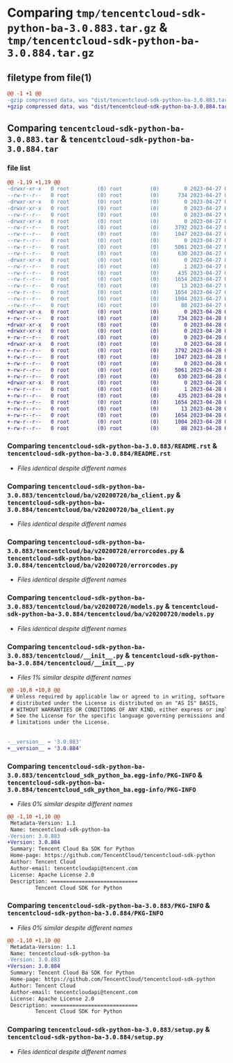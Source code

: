 # Comparing `tmp/tencentcloud-sdk-python-ba-3.0.883.tar.gz` & `tmp/tencentcloud-sdk-python-ba-3.0.884.tar.gz`

## filetype from file(1)

```diff
@@ -1 +1 @@
-gzip compressed data, was "dist/tencentcloud-sdk-python-ba-3.0.883.tar", last modified: Thu Apr 27 00:17:24 2023, max compression
+gzip compressed data, was "dist/tencentcloud-sdk-python-ba-3.0.884.tar", last modified: Fri Apr 28 02:04:57 2023, max compression
```

## Comparing `tencentcloud-sdk-python-ba-3.0.883.tar` & `tencentcloud-sdk-python-ba-3.0.884.tar`

### file list

```diff
@@ -1,19 +1,19 @@
-drwxr-xr-x   0 root         (0) root         (0)        0 2023-04-27 00:17:24.000000 tencentcloud-sdk-python-ba-3.0.883/
--rw-r--r--   0 root         (0) root         (0)      734 2023-04-27 00:17:24.000000 tencentcloud-sdk-python-ba-3.0.883/README.rst
-drwxr-xr-x   0 root         (0) root         (0)        0 2023-04-27 00:17:24.000000 tencentcloud-sdk-python-ba-3.0.883/tencentcloud/
-drwxr-xr-x   0 root         (0) root         (0)        0 2023-04-27 00:17:24.000000 tencentcloud-sdk-python-ba-3.0.883/tencentcloud/ba/
--rw-r--r--   0 root         (0) root         (0)        0 2023-04-27 00:17:24.000000 tencentcloud-sdk-python-ba-3.0.883/tencentcloud/ba/__init__.py
-drwxr-xr-x   0 root         (0) root         (0)        0 2023-04-27 00:17:24.000000 tencentcloud-sdk-python-ba-3.0.883/tencentcloud/ba/v20200720/
--rw-r--r--   0 root         (0) root         (0)     3792 2023-04-27 00:17:24.000000 tencentcloud-sdk-python-ba-3.0.883/tencentcloud/ba/v20200720/ba_client.py
--rw-r--r--   0 root         (0) root         (0)     1047 2023-04-27 00:17:24.000000 tencentcloud-sdk-python-ba-3.0.883/tencentcloud/ba/v20200720/errorcodes.py
--rw-r--r--   0 root         (0) root         (0)        0 2023-04-27 00:17:24.000000 tencentcloud-sdk-python-ba-3.0.883/tencentcloud/ba/v20200720/__init__.py
--rw-r--r--   0 root         (0) root         (0)     5061 2023-04-27 00:17:24.000000 tencentcloud-sdk-python-ba-3.0.883/tencentcloud/ba/v20200720/models.py
--rw-r--r--   0 root         (0) root         (0)      630 2023-04-27 00:17:24.000000 tencentcloud-sdk-python-ba-3.0.883/tencentcloud/__init__.py
-drwxr-xr-x   0 root         (0) root         (0)        0 2023-04-27 00:17:24.000000 tencentcloud-sdk-python-ba-3.0.883/tencentcloud_sdk_python_ba.egg-info/
--rw-r--r--   0 root         (0) root         (0)        1 2023-04-27 00:17:24.000000 tencentcloud-sdk-python-ba-3.0.883/tencentcloud_sdk_python_ba.egg-info/dependency_links.txt
--rw-r--r--   0 root         (0) root         (0)      435 2023-04-27 00:17:24.000000 tencentcloud-sdk-python-ba-3.0.883/tencentcloud_sdk_python_ba.egg-info/SOURCES.txt
--rw-r--r--   0 root         (0) root         (0)     1654 2023-04-27 00:17:24.000000 tencentcloud-sdk-python-ba-3.0.883/tencentcloud_sdk_python_ba.egg-info/PKG-INFO
--rw-r--r--   0 root         (0) root         (0)       13 2023-04-27 00:17:24.000000 tencentcloud-sdk-python-ba-3.0.883/tencentcloud_sdk_python_ba.egg-info/top_level.txt
--rw-r--r--   0 root         (0) root         (0)     1654 2023-04-27 00:17:24.000000 tencentcloud-sdk-python-ba-3.0.883/PKG-INFO
--rw-r--r--   0 root         (0) root         (0)     1004 2023-04-27 00:17:24.000000 tencentcloud-sdk-python-ba-3.0.883/setup.py
--rw-r--r--   0 root         (0) root         (0)       88 2023-04-27 00:17:24.000000 tencentcloud-sdk-python-ba-3.0.883/setup.cfg
+drwxr-xr-x   0 root         (0) root         (0)        0 2023-04-28 02:04:57.000000 tencentcloud-sdk-python-ba-3.0.884/
+-rw-r--r--   0 root         (0) root         (0)      734 2023-04-28 02:04:57.000000 tencentcloud-sdk-python-ba-3.0.884/README.rst
+drwxr-xr-x   0 root         (0) root         (0)        0 2023-04-28 02:04:57.000000 tencentcloud-sdk-python-ba-3.0.884/tencentcloud/
+drwxr-xr-x   0 root         (0) root         (0)        0 2023-04-28 02:04:57.000000 tencentcloud-sdk-python-ba-3.0.884/tencentcloud/ba/
+-rw-r--r--   0 root         (0) root         (0)        0 2023-04-28 02:04:57.000000 tencentcloud-sdk-python-ba-3.0.884/tencentcloud/ba/__init__.py
+drwxr-xr-x   0 root         (0) root         (0)        0 2023-04-28 02:04:57.000000 tencentcloud-sdk-python-ba-3.0.884/tencentcloud/ba/v20200720/
+-rw-r--r--   0 root         (0) root         (0)     3792 2023-04-28 02:04:57.000000 tencentcloud-sdk-python-ba-3.0.884/tencentcloud/ba/v20200720/ba_client.py
+-rw-r--r--   0 root         (0) root         (0)     1047 2023-04-28 02:04:57.000000 tencentcloud-sdk-python-ba-3.0.884/tencentcloud/ba/v20200720/errorcodes.py
+-rw-r--r--   0 root         (0) root         (0)        0 2023-04-28 02:04:57.000000 tencentcloud-sdk-python-ba-3.0.884/tencentcloud/ba/v20200720/__init__.py
+-rw-r--r--   0 root         (0) root         (0)     5061 2023-04-28 02:04:57.000000 tencentcloud-sdk-python-ba-3.0.884/tencentcloud/ba/v20200720/models.py
+-rw-r--r--   0 root         (0) root         (0)      630 2023-04-28 02:04:57.000000 tencentcloud-sdk-python-ba-3.0.884/tencentcloud/__init__.py
+drwxr-xr-x   0 root         (0) root         (0)        0 2023-04-28 02:04:57.000000 tencentcloud-sdk-python-ba-3.0.884/tencentcloud_sdk_python_ba.egg-info/
+-rw-r--r--   0 root         (0) root         (0)        1 2023-04-28 02:04:57.000000 tencentcloud-sdk-python-ba-3.0.884/tencentcloud_sdk_python_ba.egg-info/dependency_links.txt
+-rw-r--r--   0 root         (0) root         (0)      435 2023-04-28 02:04:57.000000 tencentcloud-sdk-python-ba-3.0.884/tencentcloud_sdk_python_ba.egg-info/SOURCES.txt
+-rw-r--r--   0 root         (0) root         (0)     1654 2023-04-28 02:04:57.000000 tencentcloud-sdk-python-ba-3.0.884/tencentcloud_sdk_python_ba.egg-info/PKG-INFO
+-rw-r--r--   0 root         (0) root         (0)       13 2023-04-28 02:04:57.000000 tencentcloud-sdk-python-ba-3.0.884/tencentcloud_sdk_python_ba.egg-info/top_level.txt
+-rw-r--r--   0 root         (0) root         (0)     1654 2023-04-28 02:04:57.000000 tencentcloud-sdk-python-ba-3.0.884/PKG-INFO
+-rw-r--r--   0 root         (0) root         (0)     1004 2023-04-28 02:04:57.000000 tencentcloud-sdk-python-ba-3.0.884/setup.py
+-rw-r--r--   0 root         (0) root         (0)       88 2023-04-28 02:04:57.000000 tencentcloud-sdk-python-ba-3.0.884/setup.cfg
```

### Comparing `tencentcloud-sdk-python-ba-3.0.883/README.rst` & `tencentcloud-sdk-python-ba-3.0.884/README.rst`

 * *Files identical despite different names*

### Comparing `tencentcloud-sdk-python-ba-3.0.883/tencentcloud/ba/v20200720/ba_client.py` & `tencentcloud-sdk-python-ba-3.0.884/tencentcloud/ba/v20200720/ba_client.py`

 * *Files identical despite different names*

### Comparing `tencentcloud-sdk-python-ba-3.0.883/tencentcloud/ba/v20200720/errorcodes.py` & `tencentcloud-sdk-python-ba-3.0.884/tencentcloud/ba/v20200720/errorcodes.py`

 * *Files identical despite different names*

### Comparing `tencentcloud-sdk-python-ba-3.0.883/tencentcloud/ba/v20200720/models.py` & `tencentcloud-sdk-python-ba-3.0.884/tencentcloud/ba/v20200720/models.py`

 * *Files identical despite different names*

### Comparing `tencentcloud-sdk-python-ba-3.0.883/tencentcloud/__init__.py` & `tencentcloud-sdk-python-ba-3.0.884/tencentcloud/__init__.py`

 * *Files 1% similar despite different names*

```diff
@@ -10,8 +10,8 @@
 # Unless required by applicable law or agreed to in writing, software
 # distributed under the License is distributed on an "AS IS" BASIS,
 # WITHOUT WARRANTIES OR CONDITIONS OF ANY KIND, either express or implied.
 # See the License for the specific language governing permissions and
 # limitations under the License.
 
 
-__version__ = '3.0.883'
+__version__ = '3.0.884'
```

### Comparing `tencentcloud-sdk-python-ba-3.0.883/tencentcloud_sdk_python_ba.egg-info/PKG-INFO` & `tencentcloud-sdk-python-ba-3.0.884/tencentcloud_sdk_python_ba.egg-info/PKG-INFO`

 * *Files 0% similar despite different names*

```diff
@@ -1,10 +1,10 @@
 Metadata-Version: 1.1
 Name: tencentcloud-sdk-python-ba
-Version: 3.0.883
+Version: 3.0.884
 Summary: Tencent Cloud Ba SDK for Python
 Home-page: https://github.com/TencentCloud/tencentcloud-sdk-python
 Author: Tencent Cloud
 Author-email: tencentcloudapi@tencent.com
 License: Apache License 2.0
 Description: ============================
         Tencent Cloud SDK for Python
```

### Comparing `tencentcloud-sdk-python-ba-3.0.883/PKG-INFO` & `tencentcloud-sdk-python-ba-3.0.884/PKG-INFO`

 * *Files 0% similar despite different names*

```diff
@@ -1,10 +1,10 @@
 Metadata-Version: 1.1
 Name: tencentcloud-sdk-python-ba
-Version: 3.0.883
+Version: 3.0.884
 Summary: Tencent Cloud Ba SDK for Python
 Home-page: https://github.com/TencentCloud/tencentcloud-sdk-python
 Author: Tencent Cloud
 Author-email: tencentcloudapi@tencent.com
 License: Apache License 2.0
 Description: ============================
         Tencent Cloud SDK for Python
```

### Comparing `tencentcloud-sdk-python-ba-3.0.883/setup.py` & `tencentcloud-sdk-python-ba-3.0.884/setup.py`

 * *Files identical despite different names*

